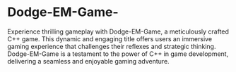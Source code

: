 # Dodge-EM-Game-
Experience thrilling gameplay with Dodge-EM-Game, a meticulously crafted C++ game. This dynamic and engaging title offers users an immersive gaming experience that challenges their reflexes and strategic thinking. Dodge-EM-Game is a testament to the power of C++ in game development, delivering a seamless and enjoyable gaming adventure. 
